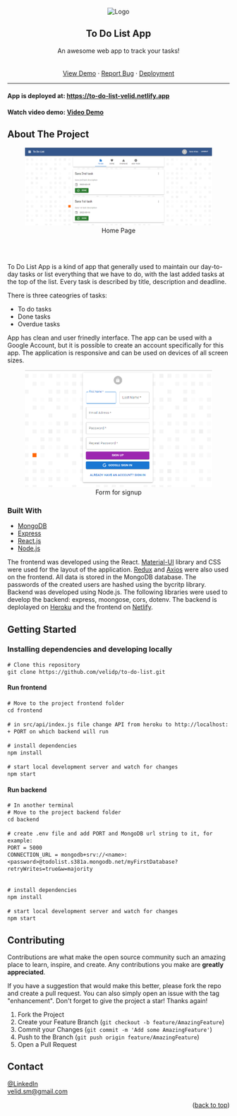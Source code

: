 <div id="top"></div>

<br />
<div align="center">
  <a>
    <img src="https://raw.githubusercontent.com/velidp/to-do-list/master/frontend/public/icon.ico?token=GHSAT0AAAAAABQ3TQD6MDS5CLUG4XKIU726YPW7UNA" alt="Logo" width="80" height="80">
  <a/>

  <h2 align="center">To Do List App</h2>

  <p>
    An awesome web app to track your tasks!
    <br />
    <a></a>
    <br />
    <br />
    <a target="_blank" href="https://www.youtube.com/watch?v=oMMhL9pI7Z8&ab_channel=VelidPo%C5%A1ko">View Demo</a>
    ·
    <a target="_blank" href="https://github.com/velidp/to-do-list/issues">Report Bug</a>
    ·
    <a target="_blank" href="https://to-do-list-velid.netlify.app">Deployment</a>
  </p>
</div>

<hr/>


#### App is deployed at:  https://to-do-list-velid.netlify.app
#### Watch video demo: <a target="_blank" href="https://www.youtube.com/watch?v=oMMhL9pI7Z8&ab_channel=VelidPo%C5%A1ko">Video Demo</a>



## About The Project

<figure align="center">
  <img width="800" alt="homePage" src="https://raw.githubusercontent.com/velidp/to-do-list/master/images/HomePage.png?token=GHSAT0AAAAAABQ3TQD7J6W3DEED6KWT5HUKYPW7I7A">
  <figcaption>Home Page</figcaption>
</figure>

<br/>
<br/>
<br/>
To Do List App is a kind of app that generally used to maintain our day-to-day tasks or list everything that we have to do, with the last added tasks at the top of the list. Every task is described by title, description and deadline. 

There is three cateogries of tasks:
* To do tasks
* Done tasks
* Overdue tasks

App has clean and user frinedly interface. The app can be used with a Google Account, but it is possible to create an account specifically for this app.
The application is responsive and can be used on devices of all screen sizes.

<figure align="center">
  <img width="500" alt="form" src="https://raw.githubusercontent.com/velidp/to-do-list/master/images/Form.png?token=GHSAT0AAAAAABQ3TQD7GSJGIEW55RW6YZ2AYPW7HFQ">
  <figcaption>Form for signup</figcaption>
</figure>

### Built With

* [MongoDB](https://www.mongodb.com/)
* [Express](https://expressjs.com/)
* [React.js](https://reactjs.org/)
* [Node.js](https://nodejs.org/en/)

The frontend was developed using the React.  <a href="https://mui.com/">Material-UI</a> library and CSS were used for the layout of the application.
<a href="https://redux.js.org/">Redux</a> and <a href="https://www.npmjs.com/package/axios">Axios</a> were also used on the frontend.
All data is stored in the MongoDB database. The passwords of the created users are hashed using the bycritp library. 
Backend was developed using Node.js. 
The following libraries were used to develop the backend: express, moongose, cors, dotenv. 
The backend is deplolayed on <a href="https://www.heroku.com/">Heroku</a> and the frontend on <a href="https://www.netlify.com/">Netlify</a>. 



## Getting Started

### Installing dependencies and developing locally

```
# Clone this repository
git clone https://github.com/velidp/to-do-list.git
```

#### Run frontend
```
# Move to the project frontend folder
cd frontend

# in src/api/index.js file change API from heroku to http://localhost: + PORT on which backend will run

# install dependencies
npm install

# start local development server and watch for changes
npm start
```

#### Run backend
```
# In another terminal
# Move to the project backend folder
cd backend

# create .env file and add PORT and MongoDB url string to it, for example:
PORT = 5000
CONNECTION_URL = mongodb+srv://<name>:<password>@todolist.s381a.mongodb.net/myFirstDatabase?retryWrites=true&w=majority


# install dependencies
npm install

# start local development server and watch for changes
npm start

```


<!-- CONTRIBUTING -->
## Contributing

Contributions are what make the open source community such an amazing place to learn, inspire, and create. Any contributions you make are **greatly appreciated**.

If you have a suggestion that would make this better, please fork the repo and create a pull request. You can also simply open an issue with the tag "enhancement".
Don't forget to give the project a star! Thanks again!

1. Fork the Project
2. Create your Feature Branch (`git checkout -b feature/AmazingFeature`)
3. Commit your Changes (`git commit -m 'Add some AmazingFeature'`)
4. Push to the Branch (`git push origin feature/AmazingFeature`)
5. Open a Pull Request



<!-- CONTACT -->
## Contact

[@LinkedIn](https://www.linkedin.com/in/velid-posko/) 
<br/>
velid.sm@gmail.com

<p align="right">(<a href="#top">back to top</a>)</p>


